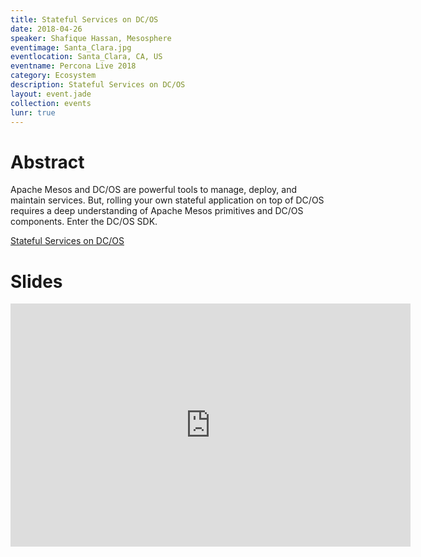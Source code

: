 ```yaml
---
title: Stateful Services on DC/OS
date: 2018-04-26
speaker: Shafique Hassan, Mesosphere
eventimage: Santa_Clara.jpg
eventlocation: Santa_Clara, CA, US
eventname: Percona Live 2018
category: Ecosystem
description: Stateful Services on DC/OS
layout: event.jade
collection: events
lunr: true
---
```


# Abstract

Apache Mesos and DC/OS are powerful tools to manage, deploy, and maintain services. But, rolling your own stateful application on top of DC/OS requires a deep understanding of Apache Mesos primitives and DC/OS components. Enter the DC/OS SDK.

[Stateful Services on DC/OS](https://www.percona.com/live/18/sessions/stateful-applications-on-mesosphere-dcos)

# Slides

<iframe src="https://docs.google.com/presentation/d/1aj1Fxm8KLwkyDsCdpYyXIIjmCGw51WOpMdFXw-t37c4/embed?start=false&loop=false&delayms=3000" frameborder="0" width="640" height="389" allowfullscreen="true" mozallowfullscreen="true" webkitallowfullscreen="true"></iframe>

